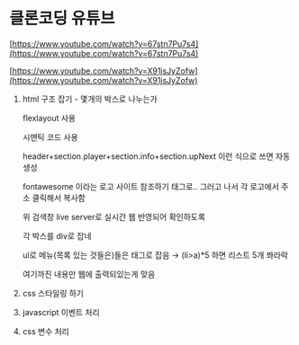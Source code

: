 # 클론코딩 유튜브

[https://www.youtube.com/watch?v=67stn7Pu7s4](https://www.youtube.com/watch?v=67stn7Pu7s4)

[https://www.youtube.com/watch?v=X91jsJyZofw](https://www.youtube.com/watch?v=X91jsJyZofw)

1. html 구조 잡기 - 몇개의 박스로 나누는가
    
    flexlayout 사용
    
    시맨틱 코드 사용
    
    header+section.player+section.info+section.upNext 이런 식으로 쓰면 자동 생성
    
    fontawesome 이라는 로고 사이트 참조하기 <sript> 태그로.. 그러고 나서 각 로고에서 주소 클릭해서 복사함
    
    위 검색창 live server로 실시간 웹 반영되어 확인하도록
    
    각 박스를 div로 잡네
    
    ul로 메뉴(목록 있는 것들은)들은 태그로 잡음 → (li>a)*5 하면 리스트 5개 쫘라락
    
    여기까진 내용만 웹에 출력되있는게 맞음
    
    
  2. css 스타일링 하기
  3. javascript 이벤트 처리
  4. css 변수 처리
